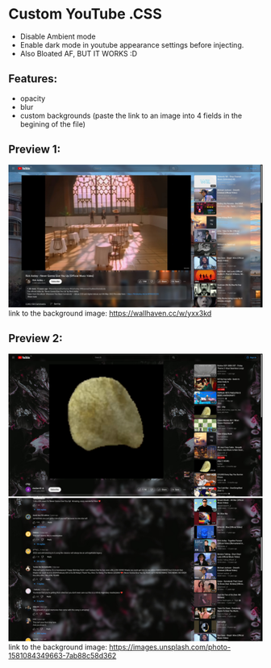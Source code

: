 # Custom YouTube .CSS 
- Disable Ambient mode
- Enable dark mode in youtube appearance settings before injecting.
- Also Bloated AF, BUT IT WORKS :D
## Features: 
 - opacity
 - blur
 - custom backgrounds (paste the link to an image into 4 fields in the begining of the file)
 ## Preview 1: 
  ![alt text](https://raw.githubusercontent.com/linzor/Youtube_Custom_CSS/main/yt_css_preview3.jpg)
link to the background image: https://wallhaven.cc/w/yxx3kd

## Preview 2:
 ![alt text](https://raw.githubusercontent.com/linzor/Youtube_Custom_CSS/main/yt_css_preview1.jpg)
 ![alt text](https://raw.githubusercontent.com/linzor/Youtube_Custom_CSS/main/yt_css_preview2.jpg)
link to the background image: https://images.unsplash.com/photo-1581084349663-7ab88c58d362
